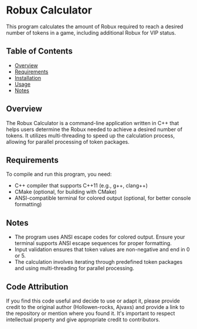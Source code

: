 # Robux Calculator

This program calculates the amount of Robux required to reach a desired number of tokens in a game, including additional Robux for VIP status.

## Table of Contents

- [Overview](#overview)
- [Requirements](#requirements)
- [Installation](#installation)
- [Usage](#usage)
- [Notes](#notes)

## Overview

The Robux Calculator is a command-line application written in C++ that helps users determine the Robux needed to achieve a desired number of tokens. It utilizes multi-threading to speed up the calculation process, allowing for parallel processing of token packages.

## Requirements

To compile and run this program, you need:
- C++ compiler that supports C++11 (e.g., g++, clang++)
- CMake (optional, for building with CMake)
- ANSI-compatible terminal for colored output (optional, for better console formatting)


## Notes
- The program uses ANSI escape codes for colored output. Ensure your terminal supports ANSI escape sequences for proper formatting.
- Input validation ensures that token values are non-negative and end in 0 or 5.
- The calculation involves iterating through predefined token packages and using multi-threading for parallel processing.


## Code Attribution

If you find this code useful and decide to use or adapt it, please provide credit to the original author (Hollowen-rocks, Ajvaxs) and provide a link to the repository or mention where you found it. It's important to respect intellectual property and give appropriate credit to contributors.
